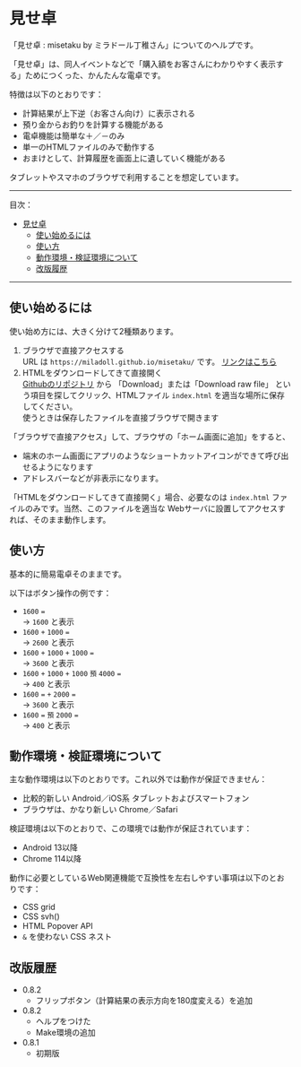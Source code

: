 # 見せ卓

「見せ卓 : misetaku by ミラドール丁稚さん」についてのヘルプです。

「見せ卓」は、同人イベントなどで「購入額をお客さんにわかりやすく表示する」ためにつくった、かんたんな電卓です。

特徴は以下のとおりです：

* 計算結果が上下逆（お客さん向け）に表示される
* 預り金からお釣りを計算する機能がある
* 電卓機能は簡単な＋／－のみ
* 単一のHTMLファイルのみで動作する
* おまけとして、計算履歴を画面上に遺していく機能がある

タブレットやスマホのブラウザで利用することを想定しています。

---

目次：

<!-- TOC -->

- [見せ卓](#見せ卓)
    - [使い始めるには](#使い始めるには)
    - [使い方](#使い方)
    - [動作環境・検証環境について](#動作環境・検証環境について)
    - [改版履歴](#改版履歴)

<!-- /TOC -->

---

## 使い始めるには

使い始め方には、大きく分けて2種類あります。

1. ブラウザで直接アクセスする  
    URL は `https://miladoll.github.io/misetaku/` です。
    [リンクはこちら](https://miladoll.github.io/misetaku/)
2. HTMLをダウンロードしてきて直接開く  
    [Githubのリポジトリ](https://github.com/miladoll/misetaku/blob/master/index.html) から
    「Download」または「Download raw file」
    という項目を探してクリック、HTMLファイル `index.html` を適当な場所に保存してください。  
    使うときは保存したファイルを直接ブラウザで開きます

「ブラウザで直接アクセス」して、ブラウザの「ホーム画面に追加」をすると、

* 端末のホーム画面にアプリのようなショートカットアイコンができて呼び出せるようになります
* アドレスバーなどが非表示になります。

「HTMLをダウンロードしてきて直接開く」場合、必要なのは `index.html` ファイルのみです。当然、このファイルを適当な Webサーバに設置してアクセスすれば、そのまま動作します。

## 使い方

基本的に簡易電卓そのままです。

以下はボタン操作の例です：

* `1600` `=`  
    → `1600` と表示
* `1600` `+` `1000` `=`  
    → `2600` と表示
* `1600` `+` `1000` `+` `1000` `=`  
    → `3600` と表示
* `1600` `+` `1000` `+` `1000` `預` `4000` `=`  
    → `400` と表示
* `1600` `=` `+` `2000` `=`  
    → `3600` と表示
* `1600` `=` `預` `2000` `=`  
    → `400` と表示

## 動作環境・検証環境について

主な動作環境は以下のとおりです。これ以外では動作が保証できません：

* 比較的新しい Android／iOS系 タブレットおよびスマートフォン
* ブラウザは、かなり新しい Chrome／Safari

検証環境は以下のとおりで、この環境では動作が保証されています：

* Android 13以降
* Chrome 114以降

動作に必要としているWeb関連機能で互換性を左右しやすい事項は以下のとおりです：

* CSS grid
* CSS svh()
* HTML Popover API
* `&` を使わない CSS ネスト

## 改版履歴

* 0.8.2
    * フリップボタン（計算結果の表示方向を180度変える）を追加
* 0.8.2
    * ヘルプをつけた
    * Make環境の追加
* 0.8.1
    * 初期版

